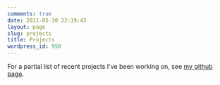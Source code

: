 ```yaml
---
comments: true
date: 2011-05-30 22:19:43
layout: page
slug: projects
title: Projects
wordpress_id: 950
---
```


For a partial list of recent projects I've been working on, see [my github page](https://github.com/michaelsharman/).
